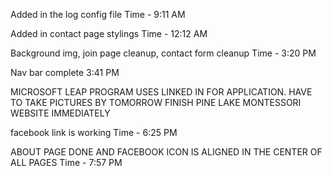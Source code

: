 Added in the log config file
Time - 9:11 AM

Added in contact page stylings
Time - 12:12 AM

Background img, join page cleanup, contact form cleanup
Time - 3:20 PM

Nav bar complete
3:41 PM

MICROSOFT LEAP PROGRAM USES LINKED IN FOR APPLICATION.
HAVE TO TAKE PICTURES BY TOMORROW
FINISH PINE LAKE MONTESSORI WEBSITE IMMEDIATELY

facebook link is working
Time - 6:25 PM

ABOUT PAGE DONE AND FACEBOOK ICON IS ALIGNED IN THE CENTER OF ALL PAGES
Time - 7:57 PM

